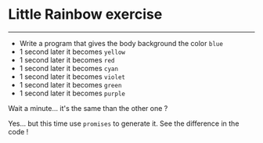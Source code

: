 # Little Rainbow exercise

---

- Write a program that gives the body background the color `blue`
- 1 second later it becomes `yellow`
- 1 second later it becomes `red`
- 1 second later it becomes `cyan`
- 1 second later it becomes `violet`
- 1 second later it becomes `green`
- 1 second later it becomes `purple`

Wait a minute... it's the same than the other one ?

Yes... but this time use `promises` to generate it. See the difference in the code !

